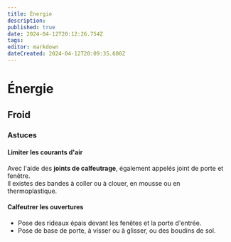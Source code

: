 ```yaml
---
title: Énergie
description: 
published: true
date: 2024-04-12T20:12:26.754Z
tags: 
editor: markdown
dateCreated: 2024-04-12T20:09:35.600Z
---
```


# Énergie

## Froid

### Astuces

#### Limiter les courants d'air

Avec l'aide des **joints de calfeutrage**, également appelés joint de porte et fenêtre.  
Il existes des bandes à coller ou à clouer, en mousse ou en thermoplastique.

#### Calfeutrer les ouvertures

- Pose des rideaux épais devant les fenêtes et la porte d'entrée.
- Pose de base de porte, à visser ou à glisser, ou des boudins de sol.
